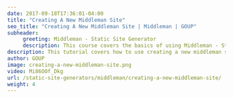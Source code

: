 ```yaml
---
date: 2017-09-18T17:36:01-04:00
title: "Creating A New Middleman Site"
seo_title: "Creating A New Middleman Site | Middleman | GOUP"
subheader:
     greeting: Middleman - Static Site Generator
     description: This course covers the basics of using Middleman - Static Site Generator. Work your way through the videos/articles and I'll teach you everything you need to know to create a professional and scalable website or blog!
description: This tutorial covers how to use creating a new middleman site in Middleman -  Static Site Generator.
author: GOUP
image: creating-a-new-middleman-site.png
video: Mi86OOf_Dkg
url: /static-site-generators/middleman/creating-a-new-middleman-site/
weight: 4
---
```

